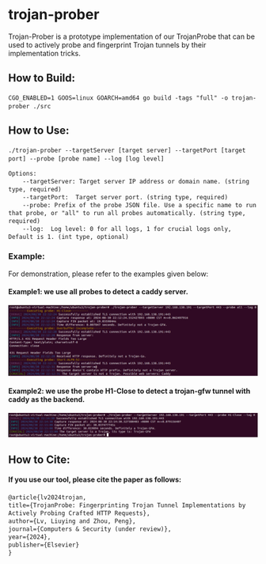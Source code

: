 # trojan-prober
Trojan-Prober is a prototype implementation of our TrojanProbe that can be used to actively probe and fingerprint Trojan tunnels by their implementation tricks.  

## How to Build:    
``CGO_ENABLED=1 GOOS=linux GOARCH=amd64 go build -tags "full" -o trojan-prober ./src``  

## How to Use:    
``./trojan-prober --targetServer [target server] --targetPort [target port] --probe [probe name] --log [log level] ``   
```
Options:    
    --targetServer: Target server IP address or domain name. (string type, required)   
    --targetPort:  Target server port. (string type, required)    
    --probe: Prefix of the probe JSON file. Use a specific name to run that probe, or "all" to run all probes automatically. (string type, required)    
    --log:  Log level: 0 for all logs, 1 for crucial logs only, Default is 1. (int type, optional)    
```

### Example:  
For demonstration, please refer to the examples given below:

#### Example1: we use all probes to detect a caddy server.  
![we use all probes to detect a caddy server](./picture/caddy.png)

#### Example2:  we use the probe **H1-Close** to detect a trojan-gfw tunnel with caddy as the backend.  
![we use the probe **H1-Close** to detect a trojan-gfw tunnel with caddy as the backend](./picture/trojangfw+caddy.png)

## How to Cite:
#### If you use our tool, please cite the paper as follows:  
```
@article{lv2024trojan,  
title={TrojanProbe: Fingerprinting Trojan Tunnel Implementations by Actively Probing Crafted HTTP Requests},  
author={Lv, Liuying and Zhou, Peng},  
journal={Computers & Security (under review)},   
year={2024},  
publisher={Elsevier}  
}
```
